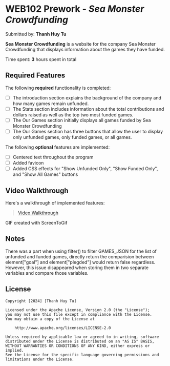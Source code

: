 # WEB102 Prework - *Sea Monster Crowdfunding*

Submitted by: **Thanh Huy Tu**

**Sea Monster Crowdfunding** is a website for the company Sea Monster Crowdfunding that displays information about the games they have funded.

Time spent: **3** hours spent in total

## Required Features

The following **required** functionality is completed:

* [ ] The introduction section explains the background of the company and how many games remain unfunded.
* [ ] The Stats section includes information about the total contributions and dollars raised as well as the top two most funded games.
* [ ] The Our Games section initially displays all games funded by Sea Monster Crowdfunding
* [ ] The Our Games section has three buttons that allow the user to display only unfunded games, only funded games, or all games.

The following **optional** features are implemented:

* [ ] Centered text throughout the program
* [ ] Added favicon
* [ ] Added CSS effects for "Show Unfunded Only", "Show Funded Only", and "Show All Games" buttons

## Video Walkthrough

Here's a walkthrough of implemented features:

<blockquote class="imgur-embed-pub" lang="en" data-id="a/jRY9bLP">
    <a href="//imgur.com/a/jRY9bLP">Video Walkthrough</a>
</blockquote>
<script async src="//s.imgur.com/min/embed.js" charset="utf-8"></script>

<!-- Replace this with whatever GIF tool you used! -->
GIF created with ScreenToGif  
<!-- Recommended tools:
[Kap](https://getkap.co/) for macOS
[ScreenToGif](https://www.screentogif.com/) for Windows
[peek](https://github.com/phw/peek) for Linux. -->

## Notes

There was a part when using filter() to filter GAMES_JSON for the list of unfunded and funded games, 
directly return the comparision between element["goal"] and element["plegded"] would return false regardless.
However, this issue disappeared when storing them in two separate variables and compare those variables.

## License

    Copyright [2024] [Thanh Huy Tu]

    Licensed under the Apache License, Version 2.0 (the "License");
    you may not use this file except in compliance with the License.
    You may obtain a copy of the License at

        http://www.apache.org/licenses/LICENSE-2.0

    Unless required by applicable law or agreed to in writing, software
    distributed under the License is distributed on an "AS IS" BASIS,
    WITHOUT WARRANTIES OR CONDITIONS OF ANY KIND, either express or implied.
    See the License for the specific language governing permissions and
    limitations under the License.
